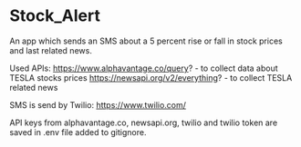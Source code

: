 # Stock_Alert
An app which sends an SMS about a 5 percent rise or fall in stock prices and last related news.

Used APIs:
https://www.alphavantage.co/query? - to collect data about TESLA stocks prices
https://newsapi.org/v2/everything? - to collect TESLA related news

SMS is send by Twilio: https://www.twilio.com/

API keys from alphavantage.co, newsapi.org, twilio and twilio token are saved in .env file added to gitignore.
